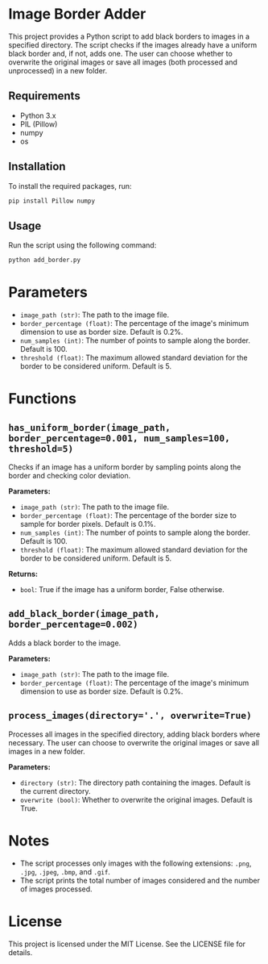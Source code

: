 # Image Border Adder

This project provides a Python script to add black borders to images in a specified directory. The script checks if the images already have a uniform black border and, if not, adds one. The user can choose whether to overwrite the original images or save all images (both processed and unprocessed) in a new folder.

## Requirements

- Python 3.x
- PIL (Pillow)
- numpy
- os

## Installation

To install the required packages, run:

```bash
pip install Pillow numpy
```

## Usage
Run the script using the following command:

```python
python add_border.py
```

# Parameters

- `image_path (str)`: The path to the image file.
- `border_percentage (float)`: The percentage of the image's minimum dimension to use as border size. Default is 0.2%.
- `num_samples (int)`: The number of points to sample along the border. Default is 100.
- `threshold (float)`: The maximum allowed standard deviation for the border to be considered uniform. Default is 5.

# Functions

## `has_uniform_border(image_path, border_percentage=0.001, num_samples=100, threshold=5)`

Checks if an image has a uniform border by sampling points along the border and checking color deviation.

**Parameters:**
- `image_path (str)`: The path to the image file.
- `border_percentage (float)`: The percentage of the border size to sample for border pixels. Default is 0.1%.
- `num_samples (int)`: The number of points to sample along the border. Default is 100.
- `threshold (float)`: The maximum allowed standard deviation for the border to be considered uniform. Default is 5.

**Returns:**
- `bool`: True if the image has a uniform border, False otherwise.

## `add_black_border(image_path, border_percentage=0.002)`

Adds a black border to the image.

**Parameters:**
- `image_path (str)`: The path to the image file.
- `border_percentage (float)`: The percentage of the image's minimum dimension to use as border size. Default is 0.2%.

## `process_images(directory='.', overwrite=True)`

Processes all images in the specified directory, adding black borders where necessary. The user can choose to overwrite the original images or save all images in a new folder.

**Parameters:**
- `directory (str)`: The directory path containing the images. Default is the current directory.
- `overwrite (bool)`: Whether to overwrite the original images. Default is True.

# Notes

- The script processes only images with the following extensions: `.png`, `.jpg`, `.jpeg`, `.bmp`, and `.gif`.
- The script prints the total number of images considered and the number of images processed.

# License

This project is licensed under the MIT License. See the LICENSE file for details.
